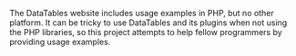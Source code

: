 The DataTables website includes usage examples in PHP, but no other platform. It can be tricky to use DataTables and its plugins when not using the PHP libraries, so this project attempts to help fellow programmers by providing usage examples.
